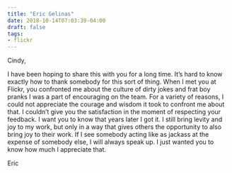 ```yaml
---
title: "Eric Gelinas"
date: 2018-10-14T07:03:39-04:00
draft: false
tags:
- flickr
---
```

Cindy,

I have been hoping to share this with you for a long time. It’s hard to know exactly how to thank somebody for this sort of thing. When I met you at Flickr, you confronted me about the culture of dirty jokes and frat boy pranks I was a part of encouraging on the team. For a variety of reasons, I could not appreciate the courage and wisdom it took to confront me about that. I couldn’t give you the satisfaction in the moment of respecting your feedback. I want you to know that years later I got it. I still bring levity and joy to my work, but only in a way that gives others the opportunity to also bring joy to their work. If I see somebody acting like as jackass at the expense of somebody else, I will always speak up. I just wanted you to know how much I appreciate that.

Eric
